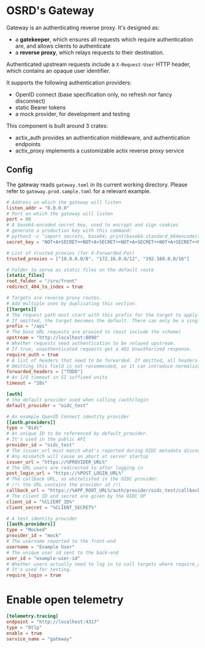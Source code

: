 # OSRD's Gateway

Gateway is an authenticating reverse proxy. It's designed as:
- a **gatekeeper**, which ensures all requests which require authentication are, and allows clients to authenticate
- a **reverse proxy**, which relays requests to their destination.

Authenticated upstream requests include a `X-Request-User` HTTP header, which contains an opaque user identifier.

It supports the following authentication providers:
- OpenID connect (base specification only, no refresh nor fancy disconnect)
- static Bearer tokens
- a mock provider, for development and testing

This component is built around 3 crates:
- actix_auth provides an authentication middleware, and authentication endpoints
- actix_proxy implements a customizable actix reverse proxy service

## Config

The gateway reads `gateway.toml` in its current working directory.
Please refer to `gateway.prod.sample.toml` for a relevant example.

```toml
# Address on which the gateway will listen
listen_addr = "0.0.0.0"
# Port on which the gateway will listen
port = 80
# A base64-encoded secret key, used to encrypt and sign cookies
# generate a production key with this command:
# python3 -c "import secrets, base64; print(base64.standard_b64encode(secrets.token_bytes(64)).decode())"
secret_key = "NOT+A+SECRET++NOT+A+SECRET++NOT+A+SECRET++NOT+A+SECRET++NOT+A+SECRET++NOT+A+SECRET++NOT+A+SECRET"

# List of trusted proxies (for X-Forwarded-For)
trusted_proxies = ["10.0.0.0/8", "172.16.0.0/12", "192.168.0.0/16"]

# Folder to serve as static files on the default route
[static_files]
root_folder = "/srv/front"
redirect_404_to_index = true

# Targets are reverse proxy routes.
# Add multiple ones by duplicating this section.
[[targets]]
# The request path must start with this prefix for the target to apply.
# If omitted, the target becomes the default. There can only be a single default target.
prefix = "/api"
# The base URL requests are proxied to (must include the scheme)
upstream = "http://localhost:8090"
# Whether requests need authentication to be relayed upstream.
# If true, unauthenticated requests get a 401 Unauthorized response.
require_auth = true
# A list of headers that need to be forwarded. If omitted, all headers are forwarded.
# Omitting this field is not recommended, as it can introduce normalization induced priviledge escalation.
forwarded_headers = ["TODO"]
# An I/O timeout in SI suffixed units
timeout = "20s"

[auth]
# the default provider used when calling /auth/login
default_provider = "oidc_test"

# An example OpenID Connect identity provider
[[auth.providers]]
type = "Oidc"
# An unique ID to be referenced by default_provider.
# It's used in the public API
provider_id = "oidc_test"
# The issuer_url must match what's reported during OIDC metadata discovery.
# Any mismatch will cause an abort at server startup
issuer_url = "https://%PROVIDER_URL%"
# The URL users are redirected to after logging in
post_login_url = "https://%POST_LOGIN_URL%"
# The callback URL, as whitelisted in the OIDC provider.
# /!\ the URL contains the provider id /!\
callback_url = "https://%APP_ROOT_URL%/auth/provider/oidc_test/callback"
# The client ID and secret are given by the OIDC OP
client_id = "%CLIENT_ID%"
client_secret = "%CLIENT_SECRET%"

# A test identity provider
[[auth.providers]]
type = "Mocked"
provider_id = "mock"
# The username reported to the front-end
username = "Example User"
# The unique user id sent to the back-end
user_id = "example-user-id"
# Whether users actually need to log in to call targets where require_auth = true.
# It's used for testing.
require_login = true
```

# Enable open telemetry
```toml
[telemetry.tracing]
endpoint = "http://localhost:4317"
type = "Otlp"
enable = true
service_name = "gateway"
```
